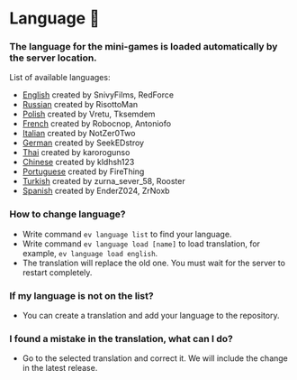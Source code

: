 # Language :rocket:
### The language for the mini-games is loaded automatically by the server location.
List of available languages:
- [English](https://github.com/kldhsh123/AutoEvent/blob/main/AutoEvent/Translations/english.yml) created by SnivyFilms, RedForce
- [Russian](https://github.com/kldhsh123/AutoEvent/blob/main/AutoEvent/Translations/russian.yml) created by RisottoMan
- [Polish](https://github.com/kldhsh123/AutoEvent/blob/main/AutoEvent/Translations/polish.yml) created by Vretu, Tksemdem
- [French](https://github.com/kldhsh123/AutoEvent/blob/main/AutoEvent/Translations/french.yml) created by Robocnop, Antoniofo
- [Italian](https://github.com/kldhsh123/AutoEvent/blob/main/AutoEvent/Translations/italian.yml) created by NotZer0Two
- [German](https://github.com/kldhsh123/AutoEvent/blob/main/AutoEvent/Translations/german.yml) created by SeekEDstroy
- [Thai](https://github.com/kldhsh123/AutoEvent/blob/main/AutoEvent/Translations/thai.yml) created by karorogunso
- [Chinese](https://github.com/kldhsh123/AutoEvent/blob/main/AutoEvent/Translations/chinese.yml) created by kldhsh123
- [Portuguese](https://github.com/kldhsh123/AutoEvent/blob/main/AutoEvent/Translations/portuguese.yml) created by FireThing
- [Turkish](https://github.com/kldhsh123/AutoEvent/blob/main/AutoEvent/Translations/turkish.yml) created by zurna_sever_58, Rooster
- [Spanish](https://github.com/kldhsh123/AutoEvent/blob/main/AutoEvent/Translations/spanish.yml) created by EnderZ024, ZrNoxb

### How to change language?
- Write command ``ev language list`` to find your language.
- Write command ``ev language load [name]`` to load translation, for example, ``ev language load english``.
- The translation will replace the old one. You must wait for the server to restart completely.

### If my language is not on the list?
- You can create a translation and add your language to the repository.

### I found a mistake in the translation, what can I do?
- Go to the selected translation and correct it. We will include the change in the latest release.

